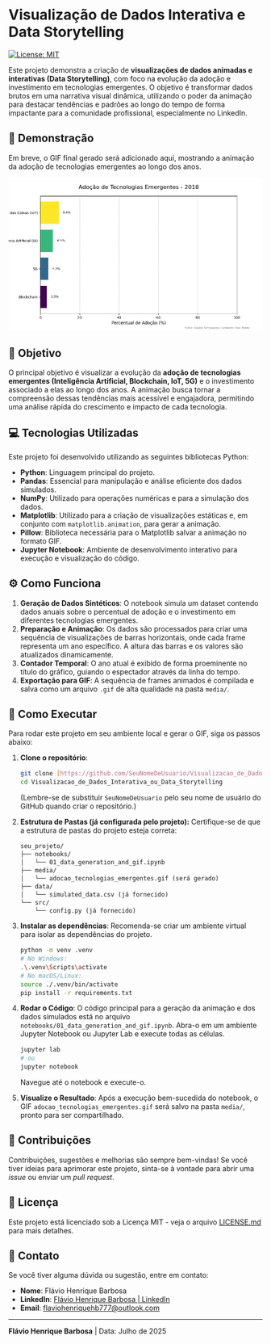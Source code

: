 # Visualização de Dados Interativa e Data Storytelling

[![License: MIT](https://img.shields.io/badge/License-MIT-yellow.svg)](https://opensource.org/licenses/MIT)

Este projeto demonstra a criação de **visualizações de dados animadas e interativas (Data Storytelling)**, com foco na evolução da adoção e investimento em tecnologias emergentes. O objetivo é transformar dados brutos em uma narrativa visual dinâmica, utilizando o poder da animação para destacar tendências e padrões ao longo do tempo de forma impactante para a comunidade profissional, especialmente no LinkedIn.

## 🚀 Demonstração

Em breve, o GIF final gerado será adicionado aqui, mostrando a animação da adoção de tecnologias emergentes ao longo dos anos.

<p align="center">
  <img src="media/adocao_tecnologias_emergentes.gif" alt="Animação de Adoção de Tecnologias Emergentes" width="700"/>
</p>

## 🎯 Objetivo

O principal objetivo é visualizar a evolução da **adoção de tecnologias emergentes (Inteligência Artificial, Blockchain, IoT, 5G)** e o investimento associado a elas ao longo dos anos. A animação busca tornar a compreensão dessas tendências mais acessível e engajadora, permitindo uma análise rápida do crescimento e impacto de cada tecnologia.

## 💻 Tecnologias Utilizadas

Este projeto foi desenvolvido utilizando as seguintes bibliotecas Python:

* **Python**: Linguagem principal do projeto.
* **Pandas**: Essencial para manipulação e análise eficiente dos dados simulados.
* **NumPy**: Utilizado para operações numéricas e para a simulação dos dados.
* **Matplotlib**: Utilizado para a criação de visualizações estáticas e, em conjunto com `matplotlib.animation`, para gerar a animação.
* **Pillow**: Biblioteca necessária para o Matplotlib salvar a animação no formato GIF.
* **Jupyter Notebook**: Ambiente de desenvolvimento interativo para execução e visualização do código.

## ⚙️ Como Funciona

1.  **Geração de Dados Sintéticos**: O notebook simula um dataset contendo dados anuais sobre o percentual de adoção e o investimento em diferentes tecnologias emergentes.
2.  **Preparação e Animação**: Os dados são processados para criar uma sequência de visualizações de barras horizontais, onde cada frame representa um ano específico. A altura das barras e os valores são atualizados dinamicamente.
3.  **Contador Temporal**: O ano atual é exibido de forma proeminente no título do gráfico, guiando o espectador através da linha do tempo.
4.  **Exportação para GIF**: A sequência de frames animados é compilada e salva como um arquivo `.gif` de alta qualidade na pasta `media/`.

## 🚀 Como Executar

Para rodar este projeto em seu ambiente local e gerar o GIF, siga os passos abaixo:

1.  **Clone o repositório**:

    ```bash
    git clone [https://github.com/SeuNomeDeUsuario/Visualizacao_de_Dados_Interativa_ou_Data_Storytelling.git](https://github.com/SeuNomeDeUsuario/Visualizacao_de_Dados_Interativa_ou_Data_Storytelling.git)
    cd Visualizacao_de_Dados_Interativa_ou_Data_Storytelling
    ```
    (Lembre-se de substituir `SeuNomeDeUsuario` pelo seu nome de usuário do GitHub quando criar o repositório.)

2.  **Estrutura de Pastas (já configurada pelo projeto):**
    Certifique-se de que a estrutura de pastas do projeto esteja correta:
    ```
    seu_projeto/
    ├── notebooks/
    │   └── 01_data_generation_and_gif.ipynb
    ├── media/
    │   └── adocao_tecnologias_emergentes.gif (será gerado)
    ├── data/
    │   └── simulated_data.csv (já fornecido)
    └── src/
        └── config.py (já fornecido)
    ```

3.  **Instalar as dependências**:
    Recomenda-se criar um ambiente virtual para isolar as dependências do projeto.

    ```bash
    python -m venv .venv
    # No Windows:
    .\.venv\Scripts\activate
    # No macOS/Linux:
    source ./.venv/bin/activate
    pip install -r requirements.txt
    ```

4.  **Rodar o Código**:
    O código principal para a geração da animação e dos dados simulados está no arquivo `notebooks/01_data_generation_and_gif.ipynb`. Abra-o em um ambiente Jupyter Notebook ou Jupyter Lab e execute todas as células.

    ```bash
    jupyter lab
    # ou
    jupyter notebook
    ```
    Navegue até o notebook e execute-o.

5.  **Visualize o Resultado**:
    Após a execução bem-sucedida do notebook, o GIF `adocao_tecnologias_emergentes.gif` será salvo na pasta `media/`, pronto para ser compartilhado.

## 🤝 Contribuições

Contribuições, sugestões e melhorias são sempre bem-vindas! Se você tiver ideias para aprimorar este projeto, sinta-se à vontade para abrir uma *issue* ou enviar um *pull request*.

## 📄 Licença

Este projeto está licenciado sob a Licença MIT - veja o arquivo [LICENSE.md](LICENSE.md) para mais detalhes.

## 📧 Contato

Se você tiver alguma dúvida ou sugestão, entre em contato:

* **Nome**: Flávio Henrique Barbosa
* **LinkedIn**: [Flávio Henrique Barbosa | LinkedIn](https://www.linkedin.com/in/fl%C3%A1vio-henrique-barbosa-38465938)
* **Email**: flaviohenriquehb777@outlook.com

---
**Flávio Henrique Barbosa** | Data: Julho de 2025